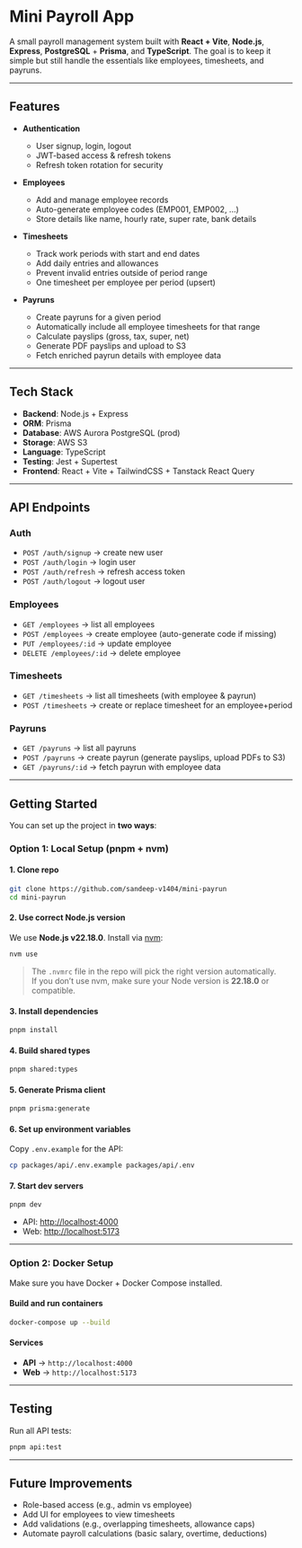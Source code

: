 # Mini Payroll App

A small payroll management system built with **React + Vite**, **Node.js**, **Express**, **PostgreSQL** + **Prisma**, and **TypeScript**.
The goal is to keep it simple but still handle the essentials like employees, timesheets, and payruns.

---

## Features

* **Authentication**

  * User signup, login, logout
  * JWT-based access & refresh tokens
  * Refresh token rotation for security

* **Employees**

  * Add and manage employee records
  * Auto-generate employee codes (EMP001, EMP002, ...)
  * Store details like name, hourly rate, super rate, bank details

* **Timesheets**

  * Track work periods with start and end dates
  * Add daily entries and allowances
  * Prevent invalid entries outside of period range
  * One timesheet per employee per period (upsert)

* **Payruns**

  * Create payruns for a given period
  * Automatically include all employee timesheets for that range
  * Calculate payslips (gross, tax, super, net)
  * Generate PDF payslips and upload to S3
  * Fetch enriched payrun details with employee data

---

## Tech Stack

* **Backend**: Node.js + Express
* **ORM**: Prisma
* **Database**: AWS Aurora PostgreSQL (prod)
* **Storage**: AWS S3
* **Language**: TypeScript
* **Testing**: Jest + Supertest
* **Frontend**: React + Vite + TailwindCSS + Tanstack React Query

---

## API Endpoints

### Auth

* `POST /auth/signup` → create new user
* `POST /auth/login` → login user
* `POST /auth/refresh` → refresh access token
* `POST /auth/logout` → logout user

### Employees

* `GET /employees` → list all employees
* `POST /employees` → create employee (auto-generate code if missing)
* `PUT /employees/:id` → update employee
* `DELETE /employees/:id` → delete employee

### Timesheets

* `GET /timesheets` → list all timesheets (with employee & payrun)
* `POST /timesheets` → create or replace timesheet for an employee+period

### Payruns

* `GET /payruns` → list all payruns
* `POST /payruns` → create payrun (generate payslips, upload PDFs to S3)
* `GET /payruns/:id` → fetch payrun with employee data

---

## Getting Started

You can set up the project in **two ways**:

### Option 1: Local Setup (pnpm + nvm)

#### 1. Clone repo

```sh
git clone https://github.com/sandeep-v1404/mini-payrun
cd mini-payrun
```

#### 2. Use correct Node.js version

We use **Node.js v22.18.0**. Install via [nvm](https://github.com/nvm-sh/nvm):

```sh
nvm use
```

> The `.nvmrc` file in the repo will pick the right version automatically.  
If you don’t use nvm, make sure your Node version is **22.18.0** or compatible.

#### 3. Install dependencies

```sh
pnpm install
```

#### 4. Build shared types

```sh
pnpm shared:types
```

#### 5. Generate Prisma client

```sh
pnpm prisma:generate
```

#### 6. Set up environment variables

Copy `.env.example` for the API:
```sh
cp packages/api/.env.example packages/api/.env
```

#### 7. Start dev servers

```sh
pnpm dev
```

* API: [http://localhost:4000](http://localhost:4000)
* Web: [http://localhost:5173](http://localhost:5173)

---

### Option 2: Docker Setup

Make sure you have Docker + Docker Compose installed.

#### Build and run containers

```sh
docker-compose up --build
```

#### Services

* **API** → `http://localhost:4000`
* **Web** → `http://localhost:5173`

---

## Testing

Run all API tests:

```sh
pnpm api:test
```

---

## Future Improvements

* Role-based access (e.g., admin vs employee)
* Add UI for employees to view timesheets
* Add validations (e.g., overlapping timesheets, allowance caps)
* Automate payroll calculations (basic salary, overtime, deductions)